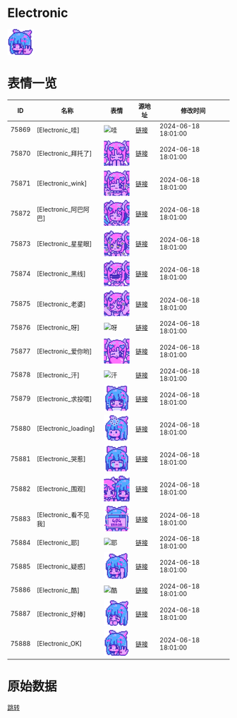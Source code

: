 # Electronic

<img src="./cover.png" height="60" alt="cover" />

# 表情一览

|ID|名称|表情|源地址|修改时间|
|----|----|----|----|----|
|75869|[Electronic_哇]|<img src="./pic/075869_%5BElectronic_哇%5D.png" height="60" alt="哇"/>|[链接](https://i0.hdslb.com/bfs/garb/fe63b5f8469eb78b0ceac063c99da634251e21a8.png)|2024-06-18 18:01:00|
|75870|[Electronic_拜托了]|<img src="./pic/075870_%5BElectronic_拜托了%5D.png" height="60" alt="拜托了"/>|[链接](https://i0.hdslb.com/bfs/garb/9eb158b06d5a49a25454435a798d580af07840c5.png)|2024-06-18 18:01:00|
|75871|[Electronic_wink]|<img src="./pic/075871_%5BElectronic_wink%5D.png" height="60" alt="wink"/>|[链接](https://i0.hdslb.com/bfs/garb/75c488ee0c67d06403cebd85b45b1ddfdb8db5e0.png)|2024-06-18 18:01:00|
|75872|[Electronic_阿巴阿巴]|<img src="./pic/075872_%5BElectronic_阿巴阿巴%5D.png" height="60" alt="阿巴阿巴"/>|[链接](https://i0.hdslb.com/bfs/garb/074666e646d1e4020723eb489de82934b0e18674.png)|2024-06-18 18:01:00|
|75873|[Electronic_星星眼]|<img src="./pic/075873_%5BElectronic_星星眼%5D.png" height="60" alt="星星眼"/>|[链接](https://i0.hdslb.com/bfs/garb/a3518d48ac98f0261402b56aef70847baff011dd.png)|2024-06-18 18:01:00|
|75874|[Electronic_黑线]|<img src="./pic/075874_%5BElectronic_黑线%5D.png" height="60" alt="黑线"/>|[链接](https://i0.hdslb.com/bfs/garb/5651f12b9ac46085326f98ace8e391c67d3845e4.png)|2024-06-18 18:01:00|
|75875|[Electronic_老婆]|<img src="./pic/075875_%5BElectronic_老婆%5D.png" height="60" alt="老婆"/>|[链接](https://i0.hdslb.com/bfs/garb/40a4715cfdd2380589179396218b4677f77d1939.png)|2024-06-18 18:01:00|
|75876|[Electronic_呀]|<img src="./pic/075876_%5BElectronic_呀%5D.png" height="60" alt="呀"/>|[链接](https://i0.hdslb.com/bfs/garb/817e62925ea88f9a514f2230fab7b87e09739966.png)|2024-06-18 18:01:00|
|75877|[Electronic_爱你哟]|<img src="./pic/075877_%5BElectronic_爱你哟%5D.png" height="60" alt="爱你哟"/>|[链接](https://i0.hdslb.com/bfs/garb/15bad94d0a8506572962d65c7d7c8a85c3b92d2a.png)|2024-06-18 18:01:00|
|75878|[Electronic_汗]|<img src="./pic/075878_%5BElectronic_汗%5D.png" height="60" alt="汗"/>|[链接](https://i0.hdslb.com/bfs/garb/0cc82c4cc1f1309709988df26acde7630c34fffd.png)|2024-06-18 18:01:00|
|75879|[Electronic_求投喂]|<img src="./pic/075879_%5BElectronic_求投喂%5D.png" height="60" alt="求投喂"/>|[链接](https://i0.hdslb.com/bfs/garb/947be5a7f2b5be879ced93089b7580d413fdb17e.png)|2024-06-18 18:01:00|
|75880|[Electronic_loading]|<img src="./pic/075880_%5BElectronic_loading%5D.png" height="60" alt="loading"/>|[链接](https://i0.hdslb.com/bfs/garb/fbc6e0788866203df01e1a7b7a24f1eaba0b5811.png)|2024-06-18 18:01:00|
|75881|[Electronic_哭惹]|<img src="./pic/075881_%5BElectronic_哭惹%5D.png" height="60" alt="哭惹"/>|[链接](https://i0.hdslb.com/bfs/garb/7f206a8ec61fc885e6bea3a7cf93cd45a4cf63c3.png)|2024-06-18 18:01:00|
|75882|[Electronic_围观]|<img src="./pic/075882_%5BElectronic_围观%5D.png" height="60" alt="围观"/>|[链接](https://i0.hdslb.com/bfs/garb/e128e830ac2412ea08ec1bcfdc99ec71ce9c23e1.png)|2024-06-18 18:01:00|
|75883|[Electronic_看不见我]|<img src="./pic/075883_%5BElectronic_看不见我%5D.png" height="60" alt="看不见我"/>|[链接](https://i0.hdslb.com/bfs/garb/c42bf8301b7b9fb59035a559ba089cd267cf675f.png)|2024-06-18 18:01:00|
|75884|[Electronic_耶]|<img src="./pic/075884_%5BElectronic_耶%5D.png" height="60" alt="耶"/>|[链接](https://i0.hdslb.com/bfs/garb/553b8f47bb8873fff1f18d6187c636f02974a8e9.png)|2024-06-18 18:01:00|
|75885|[Electronic_疑惑]|<img src="./pic/075885_%5BElectronic_疑惑%5D.png" height="60" alt="疑惑"/>|[链接](https://i0.hdslb.com/bfs/garb/2ba1e2b021358fb4f7661e97255a0c6db3f68e20.png)|2024-06-18 18:01:00|
|75886|[Electronic_酷]|<img src="./pic/075886_%5BElectronic_酷%5D.png" height="60" alt="酷"/>|[链接](https://i0.hdslb.com/bfs/garb/9d9cd8caedd4c1ea6fc00f3848aeb7f7224c6a70.png)|2024-06-18 18:01:00|
|75887|[Electronic_好棒]|<img src="./pic/075887_%5BElectronic_好棒%5D.png" height="60" alt="好棒"/>|[链接](https://i0.hdslb.com/bfs/garb/48c86f1723e90eeaab8276cfebd267f31676c3f0.png)|2024-06-18 18:01:00|
|75888|[Electronic_OK]|<img src="./pic/075888_%5BElectronic_OK%5D.png" height="60" alt="OK"/>|[链接](https://i0.hdslb.com/bfs/garb/48d4df2e1a2a7678329a8dee55108b061daf8e08.png)|2024-06-18 18:01:00|

# 原始数据

[跳转](./raw.json)

